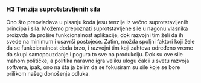 ### H3 Tenzija suprotstavljenih sila 

Ono što preovladava u pisanju koda jesu tenzije iz večno suprotstavljenih principa i sila. Možemo prepoznati suprotstavljene sile u nagonu vlasnika proizvda da prošire funkcionalnost aplikacije, dok razvojni tim želi da ih svede na minimum i usavrši postojeće. Zatim, možda spoljni faktori koji žele da se funkcionalnost doda brzo, i razvojni tim koji zahteva određeno vreme da skupi samopouzdanje i pogura to sve na produkciju. Dok su ove sile mahom političke, a politika naravno igra veliku ulogu čak i u svetu razvoja softvera, ipak, ono na šta ja želim da se fokusiram su sile koje se bore prilikom našeg donošenja odluka.
